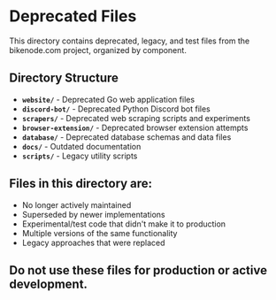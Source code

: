 # Deprecated Files

This directory contains deprecated, legacy, and test files from the bikenode.com project, organized by component.

## Directory Structure

- **`website/`** - Deprecated Go web application files
- **`discord-bot/`** - Deprecated Python Discord bot files  
- **`scrapers/`** - Deprecated web scraping scripts and experiments
- **`browser-extension/`** - Deprecated browser extension attempts
- **`database/`** - Deprecated database schemas and data files
- **`docs/`** - Outdated documentation
- **`scripts/`** - Legacy utility scripts

## Files in this directory are:
- No longer actively maintained
- Superseded by newer implementations
- Experimental/test code that didn't make it to production
- Multiple versions of the same functionality
- Legacy approaches that were replaced

## Do not use these files for production or active development.